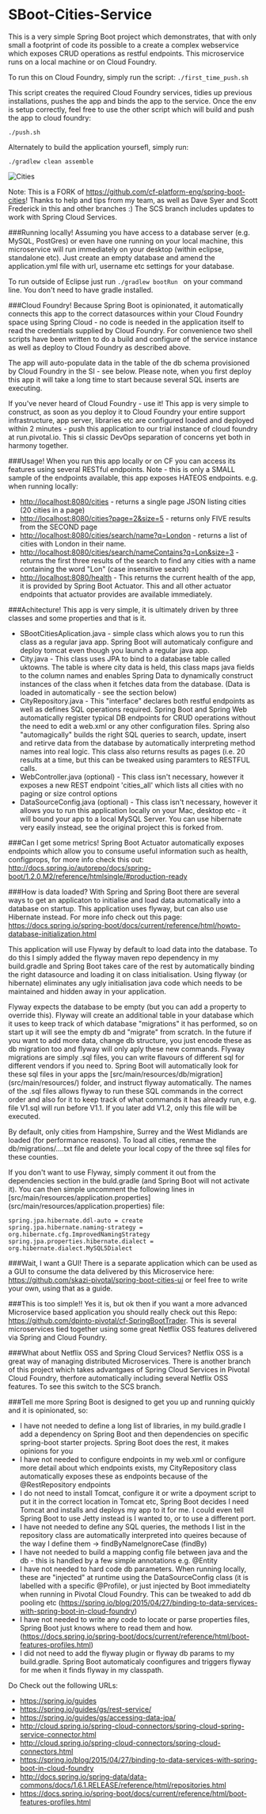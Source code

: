 # SBoot-Cities-Service
This is a very simple Spring Boot project which demonstrates, that with only small a footprint of code its possible to a create a complex webservice which exposes CRUD operations as restful endpoints. This microservice runs on a local machine or on Cloud Foundry. 

To run this on Cloud Foundry, simply run the script:
```./first_time_push.sh ```

This script creates the required Cloud Foundry services, tidies up previous installations, pushes the app and binds the app to the service. Once the env is setup correctly, feel free to use the other script which will build and push the app to cloud foundry:

```./push.sh ```

Alternately to build the application yoursefl, simply run:

``` ./gradlew clean assemble ```

![Cities](/docs/Arch.png)

Note: This is a FORK of https://github.com/cf-platform-eng/spring-boot-cities! Thanks to help and tips from my team, as well as Dave Syer and Scott Frederick in this and other branches :) The SCS branch includes updates to work with Spring Cloud Services.

###Running locally!
Assuming you have access to a database server (e.g. MySQL, PostGres) or even have one running on your local machine, this microservice will run immediately on your desktop (within eclipse, standalone etc). Just create an empty database and amend the application.yml file with url, username etc settings for your database. 

To run outside of Eclipse just run 
```./gradlew bootRun ```
on your command line. You don't need to have gradle installed.

###Cloud Foundry!
Because Spring Boot is opinionated, it automatically connects this app to the correct datasources within your Cloud Foundry space using Spring Cloud - no code is needed in the application itself to read the credentials supplied by Cloud Foundry. For convenience two shell scripts have been written to do a build and configure of the service instance as well as deploy to Cloud Foundry as described above.

The app will auto-populate data in the table of the db schema provisioned by Cloud Foundry in the SI - see below. Please note, when you first deploy this app it will take a long time to start because several SQL inserts are executing.

If you've never heard of Cloud Foundry - use it! This app is very simple to construct, as soon as you deploy it to Cloud Foundry your entire support infrastructure, app server, libraries etc are configured loaded and deployed within 2 minutes - push this application to our trial instance of cloud foundry at run.pivotal.io. This si classic DevOps separation of concerns yet both in harmony together.

###Usage!
When you run this app locally or on CF you can access its features using several RESTful endpoints. Note - this is only a SMALL sample of the endpoints available, this app exposes HATEOS endpoints. e.g. when running locally:
* <a href="http://localhost:8080/cities" target="_blank">http://localhost:8080/cities</a> - returns a single page JSON listing cities (20 cities in a page)
* <a href="http://localhost:8080/cities?page=2&size=5" target="_blank">http://localhost:8080/cities?page=2&size=5</a> - returns only FIVE results from the SECOND page
* <a href="http://localhost:8080/cities/search/name?q=London" target="_blank">http://localhost:8080/cities/search/name?q=London</a> - returns a list of cities with London in their name.
* <a href="http://localhost:8080/cities/search/nameContains?q=Lon&size=3" target="_blank">http://localhost:8080/cities/search/nameContains?q=Lon&size=3</a> - returns the first three results of the search to find any cities with a name containing the word "Lon" (case insensitive search)
* <a href="http://localhost:8080/health" target="_blank">http://localhost:8080/health</a> - This returns the current health of the app, it is provided by Spring Boot Actuator. This and all other actuator endpoints that actuator provides are available immediately.

###Achitecture!
This app is very simple, it is ultimately driven by three classes and some properties and that is it.
* SBootCitiesAplication.java - simple class which alows you to run this class as a regular java app. Spring Boot will automaticaly configure and deploy tomcat even though you launch a regular java app. 
* City.java - This class uses JPA to bind to a database table called uktowns. The table is where city data is held, this class maps java fields to the column names and enables Spring Data to dynamically construct instances of the class when it fetches data from the database. (Data is loaded in automatically - see the section below)
* CityRepository.java - This "interface" declares both restful endpoints as well as defines SQL operations required. Spring Boot and Spring Web automatically register typical DB endpoints for CRUD operations without the need to edit a web.xml or any other configuration files. Spring also "automagically" builds the right SQL queries to search, update, insert and retirve data from the database by automatically interpreting method names into real logic. This class also returns results as pages (i.e. 20 results at a time, but this can be tweaked using paramters to RESTFUL calls.
* WebController.java (optional) - This class isn't necessary, however it exposes a new REST endpoint 'cities_all' which lists all cities with no paging or size control options
* DataSourceConfig.java (optional) - This class isn't necessary, however it allows you to run this application locally on your Mac, desktop etc - it will bound your app to a local MySQL Server. You can use hibernate very easily instead, see the original project this is forked from.

###Can I get some metrics!
Spring Boot Actuator automatically exposes endpoints which allow you to consume useful information such as health, configprops, for more info check this out: http://docs.spring.io/autorepo/docs/spring-boot/1.2.0.M2/reference/htmlsingle/#production-ready

###How is data loaded?
With Spring and Spring Boot there are several ways to get an applicaton to initialise and load data automatically into a database on startup. This application uses flyway, but can also use Hibernate instead. For more info check out this page: https://docs.spring.io/spring-boot/docs/current/reference/html/howto-database-initialization.html

This application will use Flyway by default to load data into the database. To do this I simply added the flyway maven repo dependency in my build.gradle and Spring Boot takes care of the rest by automatically binding the right datasource and loading it on class initialisation. Using flyway (or hibernate) eliminates any ugly initialisation java code which needs to be maintained and hidden away in your application.

Flyway expects the database to be empty (but you can add a property to override this). Flyway will create an additional table in your database which it uses to keep track of which database "migrations" it has performed, so on start up it will see the empty db and "migrate" from scratch. In the future if you want to add more data, change db structure, you just encode these as db migration too and flyway will only aply these new commands. Flyway migrations are simply .sql files, you can write flavours of different sql for different vendors if you need to. Spring Boot will automatically look for these sql files in your apps the [src/main/resources/db/migration] (src/main/resources/) folder, and instruct flyway automatically. The names of the .sql files allows flyway to run these SQL commands in the correct order and also for it to keep track of what commands it has already run, e.g. file V1.sql will run before V1.1. If you later add V1.2, only this file will be executed.

By default, only cities from Hampshire, Surrey and the West Midlands are loaded (for performance reasons). To load all cities, renmae the db/migrations/....txt file and delete your local copy of the three sql files for  these counties.

If you don't want to use Flyway, simply comment it out from the dependencies section in the buld.gradle (and Spring Boot will not activate it). You can then simple uncomment the following lines in [src/main/resources/application.properties] (src/main/resources/application.properties) file:

```
spring.jpa.hibernate.ddl-auto = create
spring.jpa.hibernate.naming-strategy = org.hibernate.cfg.ImprovedNamingStrategy
spring.jpa.properties.hibernate.dialect = org.hibernate.dialect.MySQL5Dialect
```

###Wait, I want a GUI!
There is a separate application which can be used as a GUI to consume the data delivered by this Microservice here: https://github.com/skazi-pivotal/spring-boot-cities-ui or feel free to write your own, using that as a guide.

###This is too simple!!
Yes it is, but ok then if you want a more advanced Microservice based application you should really check out this Repo: https://github.com/dpinto-pivotal/cf-SpringBootTrader. This is several microservices tied together using some great Netflix OSS features delivered via Spring and Cloud Foundry.

###What about Netflix OSS and Spring Cloud Services?
Netflix OSS is a great way of managing distributed Microservices. There is another branch of this project which takes advantgaes of Spring Cloud Services in Pivotal Cloud Foundry, therfore automatically including several Netflix OSS features. To see this switch to the SCS branch.

###Tell me more
Spring Boot is designed to get you up and running quickly and it is opinionated, so:

* I have not needed to define a long list of libraries, in my build.gradle I add a dependency on Spring Boot and then dependencies on specific spring-boot starter projects. Spring Boot does the rest, it makes opinions for you
* I have not needed to configure endpoints in my web.xml or configure more detail about which endpoints exists, my CityRepository class automatically exposes these as endpoints because of the @RestRepository endpoints
* I do not need to install Tomcat,  configure it or write a dpoyment script to put it in the correct location in Tomcat etc, Spring Boot decides I need Tomcat and installs and deploys my app to it for me. I could even tell Spring Boot to use Jetty instead is I wanted to, or to use a different port.
* I have not needed to define any SQL queries, the methods I list in the repository class are automatically interpreted into queires because of the way I define them -> findByNameIgnoreCase (findBy<field in my entityy><type of find>)
* I have not needed to build a mapping config file between java and the db - this is handled by a few simple annotations e.g. @Entity
* I have not needed to hard code db parameters. When running locally, these are "injected" at runtime using the DataSourceConfig class (it is labelled with a specific @Profile), or just injected by Boot immediatelty when running in Pivotal Cloud Foundry. This can be tweaked to add db pooling etc (https://spring.io/blog/2015/04/27/binding-to-data-services-with-spring-boot-in-cloud-foundry)
* I have not needed to write any code to locate or parse properties files, Spring Boot just knows where to read them and how. (https://docs.spring.io/spring-boot/docs/current/reference/html/boot-features-profiles.html)
* I did not need to add the flyway plugin or flyway db params to my build.gradle. Spring Boot automaticaly coonfigures and triggers flyway for me when it finds flyway in my classpath.

Do Check out the following URLs:
* https://spring.io/guides
* https://spring.io/guides/gs/rest-service/
* https://spring.io/guides/gs/accessing-data-jpa/
* http://cloud.spring.io/spring-cloud-connectors/spring-cloud-spring-service-connector.html
* http://cloud.spring.io/spring-cloud-connectors/spring-cloud-connectors.html
* https://spring.io/blog/2015/04/27/binding-to-data-services-with-spring-boot-in-cloud-foundry
* http://docs.spring.io/spring-data/data-commons/docs/1.6.1.RELEASE/reference/html/repositories.html
* https://docs.spring.io/spring-boot/docs/current/reference/html/boot-features-profiles.html
